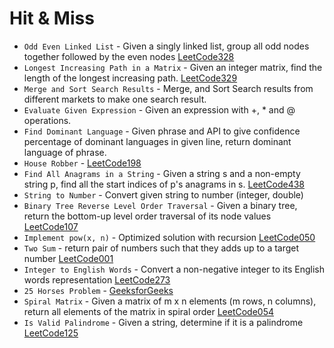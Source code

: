 # Hit & Miss

- `Odd Even Linked List` - Given a singly linked list, group all odd nodes together followed by the even nodes [LeetCode328](https://leetcode.com/problems/odd-even-linked-list)
- `Longest Increasing Path in a Matrix` - Given an integer matrix, find the length of the longest increasing path. [LeetCode329](https://leetcode.com/problems/longest-increasing-path-in-a-matrix)
- `Merge and Sort Search Results` - Merge, and Sort Search results from different markets to make one search result.
- `Evaluate Given Expression` - Given an expression with +, * and @ operations.
- `Find Dominant Language` - Given phrase and API to give confidence percentage of dominant languages in given line, return dominant language of phrase.
- `House Robber` - [LeetCode198](https://leetcode.com/problems/house-robber)
- `Find All Anagrams in a String` - Given a string s and a non-empty string p, find all the start indices of p's anagrams in s. [LeetCode438](https://leetcode.com/problems/find-all-anagrams-in-a-string)
- `String to Number` - Convert given string to number (integer, double)
- `Binary Tree Reverse Level Order Traversal` - Given a binary tree, return the bottom-up level order traversal of its node values [LeetCode107](https://leetcode.com/problems/binary-tree-level-order-traversal-ii)
- `Implement pow(x, n)` - Optimized solution with recursion [LeetCode050](https://leetcode.com/problems/powx-n)
- `Two Sum` - return pair of numbers such that they adds up to a target number [LeetCode001](https://leetcode.com/problems/two-sum/)
- `Integer to English Words` - Convert a non-negative integer to its English words representation [LeetCode273](https://leetcode.com/problems/integer-to-english-words)
- `25 Horses Problem` - [GeeksforGeeks](http://www.geeksforgeeks.org/puzzle-9-find-the-fastest-3-horses/)
- `Spiral Matrix` - Given a matrix of m x n elements (m rows, n columns), return all elements of the matrix in spiral order [LeetCode054](https://leetcode.com/problems/spiral-matrix)
- `Is Valid Palindrome` - Given a string, determine if it is a palindrome [LeetCode125](https://leetcode.com/problems/valid-palindrome)
